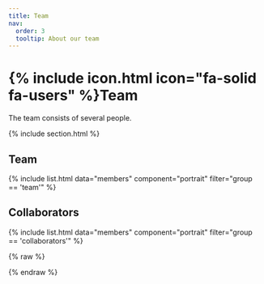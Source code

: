 ```yaml
---
title: Team
nav:
  order: 3
  tooltip: About our team
---
```


# {% include icon.html icon="fa-solid fa-users" %}Team

The team consists of several people. 

{% include section.html %}

## Team

{% include list.html data="members" component="portrait" filter="group == 'team'" %}

## Collaborators

{% include list.html data="members" component="portrait" filter="group == 'collaborators'" %}





{% raw %}
<!--
{% include section.html background="images/background.jpg" dark=true %}

 Lorem ipsum dolor sit amet, consectetur adipiscing elit, sed do eiusmod tempor
incididunt ut labore et dolore magna aliqua. Ut enim ad minim veniam, quis
nostrud exercitation ullamco laboris nisi ut aliquip ex ea commodo consequat.

{% include section.html %}

{% capture content %}

{% include figure.html image="images/photo.jpg" %}
{% include figure.html image="images/photo.jpg" %}
{% include figure.html image="images/photo.jpg" %}

{% endcapture %}

{% include grid.html style="square" content=content %} 
-->
{% endraw %}
